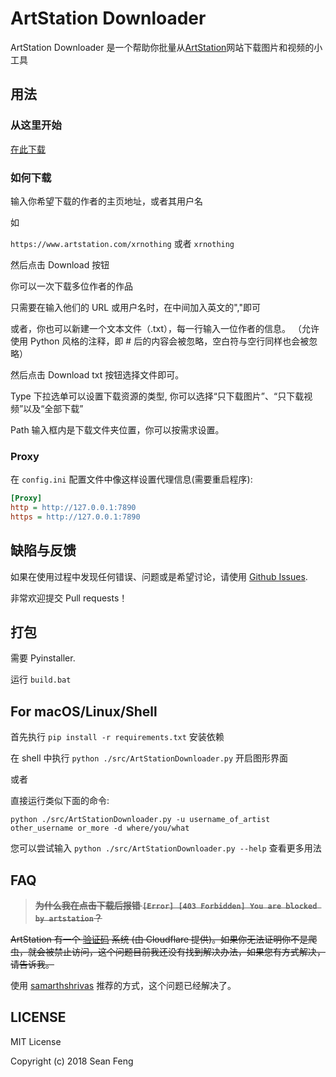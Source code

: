 # ArtStation Downloader

ArtStation Downloader 是一个帮助你批量从[ArtStation](https://www.artstation.com/)网站下载图片和视频的小工具

## 用法

### 从这里开始

[在此下载](https://github.com/findix/ArtStationDownloader/releases)

### 如何下载

输入你希望下载的作者的主页地址，或者其用户名

如

`https://www.artstation.com/xrnothing` 或者 `xrnothing`

然后点击 Download 按钮

你可以一次下载多位作者的作品

只需要在输入他们的 URL 或用户名时，在中间加入英文的","即可

或者，你也可以新建一个文本文件（.txt），每一行输入一位作者的信息。
（允许使用 Python 风格的注释，即 # 后的内容会被忽略，空白符与空行同样也会被忽略）

然后点击 Download txt 按钮选择文件即可。

Type 下拉选单可以设置下载资源的类型, 你可以选择“只下载图片”、“只下载视频”以及“全部下载”

Path 输入框内是下载文件夹位置，你可以按需求设置。

### Proxy

在 `config.ini` 配置文件中像这样设置代理信息(需要重启程序):

```ini
[Proxy]
http = http://127.0.0.1:7890
https = http://127.0.0.1:7890
```

## 缺陷与反馈

如果在使用过程中发现任何错误、问题或是希望讨论，请使用 [Github Issues](https://github.com/findix/ArtStationDownloader/issues).

非常欢迎提交 Pull requests！

## 打包

需要 Pyinstaller.

运行 `build.bat`

## For macOS/Linux/Shell

首先执行 `pip install -r requirements.txt` 安装依赖

在 shell 中执行 `python ./src/ArtStationDownloader.py` 开启图形界面

或者

直接运行类似下面的命令:

`python ./src/ArtStationDownloader.py -u username_of_artist other_username or_more -d where/you/what`

您可以尝试输入 `python ./src/ArtStationDownloader.py --help` 查看更多用法

## FAQ

> ~~**为什么我在点击下载后报错 `[Error] [403 Forbidden] You are blocked by artstation`？**~~

~~ArtStation 有一个 [验证码](https://zh.wikipedia.org/zh-hans/%E9%AA%8C%E8%AF%81%E7%A0%81) 系统 (由 Cloudflare 提供)。如果你无法证明你不是爬虫，就会被禁止访问，这个问题目前我还没有找到解决办法，如果您有方式解决，请告诉我。~~

使用 [samarthshrivas](https://github.com/findix/ArtStationDownloader/issues/24#issuecomment-1124734529) 推荐的方式，这个问题已经解决了。

## LICENSE

MIT License

Copyright (c) 2018 Sean Feng